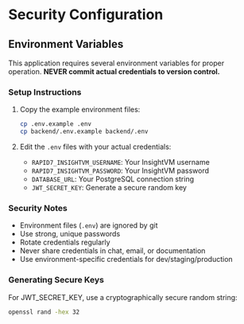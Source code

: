 # Security Configuration

## Environment Variables

This application requires several environment variables for proper operation. **NEVER commit actual credentials to version control.**

### Setup Instructions

1. Copy the example environment files:
   ```bash
   cp .env.example .env
   cp backend/.env.example backend/.env
   ```

2. Edit the `.env` files with your actual credentials:
   - `RAPID7_INSIGHTVM_USERNAME`: Your InsightVM username
   - `RAPID7_INSIGHTVM_PASSWORD`: Your InsightVM password  
   - `DATABASE_URL`: Your PostgreSQL connection string
   - `JWT_SECRET_KEY`: Generate a secure random key

### Security Notes

- Environment files (`.env`) are ignored by git
- Use strong, unique passwords
- Rotate credentials regularly
- Never share credentials in chat, email, or documentation
- Use environment-specific credentials for dev/staging/production

### Generating Secure Keys

For JWT_SECRET_KEY, use a cryptographically secure random string:
```bash
openssl rand -hex 32
```